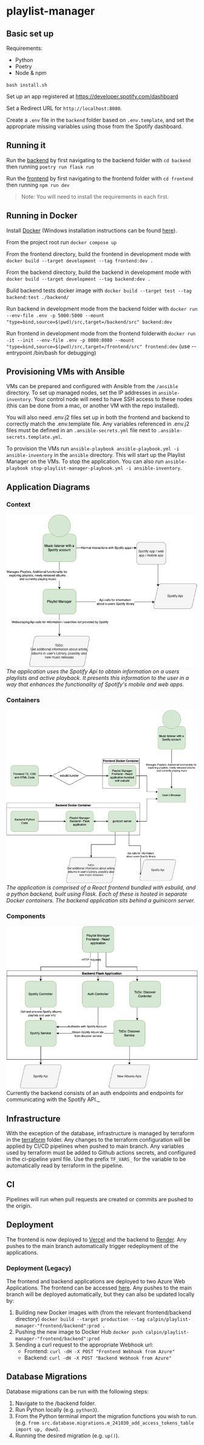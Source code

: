 # playlist-manager

## Basic set up

Requirements:

-   Python
-   Poetry
-   Node & npm

`bash install.sh`

Set up an app registered at <https://developer.spotify.com/dashboard>

Set a Redirect URL for `http://localhost:8080`.

Create a `.env` file in the `backend` folder based on `.env.template`, and set the appropriate missing variables using those from the Spotify dashboard.

## Running it

Run the [backend](./backend/README.md) by first navigating to the backend folder with `cd backend` then running `poetry run flask run`

Run the [frontend](./frontend/README.md) by first navigating to the frontend folder with `cd frontend` then running `npm run dev`

> Note: You will need to install the requirements in each first.

## Running in Docker

Install [Docker](https://www.docker.com/products/docker-desktop/) (Windows installation instructions can be found [here](https://docs.docker.com/desktop/install/windows-install/)).

From the project root run `docker compose up`

From the frontend directory, build the frontend in development mode with `docker build --target development --tag frontend:dev .`

From the backend directory, build the backend in development mode with `docker build --target development --tag backend:dev .`

Build backend tests docker image with `docker build --target test --tag backend:test ./backend/`

Run backend in development mode from the backend folder with `docker run --env-file .env -p 5000:5000 --mount "type=bind,source=$(pwd)/src,target=/backend/src" backend:dev`

Run frontend in development mode from the frontend folderwith `docker run -it --init --env-file .env -p 8080:8080 --mount "type=bind,source=$(pwd)/src,target=/frontend/src" frontend:dev` (use --entrypoint /bin/bash for debugging)

## Provisioning VMs with Ansible

VMs can be prepared and configured with Ansible from the `/ansible` directory. To set up managed nodes, set the IP addresses in `ansible-inventory`. Your control node will need to have SSH access to these nodes (this can be done from a mac, or another VM with the repo installed).

You will also need .env.j2 files set up in both the frontend and backend to correctly match the .env.template file. Any variables referenced in .env.j2 files must be defined in an `.ansible-secrets.yml` file next to `.ansible-secrets.template.yml`.

To provision the VMs run `ansible-playbook ansible-playbook.yml -i ansible-inventory` in the `ansible` directory. This will start up the Playlist Manager on the VMs. To stop the application. You can also run `ansible-playbook stop-playlist-manager-playbook.yml -i ansible-inventory`.

## Application Diagrams

### Context

![Context Diagram](./diagrams/ContextDiagram.png)
_The application uses the Spotify Api to obtain information on a users playlists and active playback. It presents this information to the user in a way that enhances the functionality of Spotify's mobile and web apps._

### Containers

![Container Diagram](./diagrams/ContainerDiagram.png)
_The application is comprised of a React frontend bundled with esbuild, and a python backend, built using Flask. Each of these is hosted in separate Docker containers. The backend application sits behind a guinicorn server._

### Components

![Component Diagram](./diagrams/ComponentDiagram.png)  
Currently the backend consists of an auth endpoints and endpoints for communicating with the Spotify API.\_

## Infrastructure

With the exception of the database, infrastructure is managed by terraform in the [terraform](./terraform) folder. Any changes to the terraform configuration will be applied by CI/CD pipelines when pushed to main branch. Any variables used by terraform must be added to Github actions secrets, and configured in the ci-pipeline yaml file. Use the prefix `TF_VARS_` for the variable to be automatically read by terraform in the pipeline.

## CI

Pipelines will run when pull requests are created or commits are pushed to the origin.


## Deployment

The frontend is now deployed to [Vercel](https://vercel.com/calums-projects-8679c2fb/playlist-manager-frontend) and the backend to [Render](https://dashboard.render.com/). Any pushes to the main branch automatically trigger redeployment of the applications.

### Deployment (Legacy)

The frontend and backend applications are deployed to two Azure Web Applications. The frontend can be accessed [here](https://playman.azurewebsites.net/). Any pushes to the main branch will be deployed automatically, but they can also be updated locally by:

1. Building new Docker images with (from the relevant frontend/backend directory) `docker build --target production --tag calpin/playlist-manager-"frontend/backend":prod .`
2. Pushing the new image to Docker Hub `docker push calpin/playlist-manager-"frontend/backend":prod`
3. Sending a curl request to the appropriate Webhook url:
    - Frontend: `curl -dH -X POST "Frontend Webhook from Azure"`
    - Backend: `curl -dH -X POST "Backend Webhook from Azure"`


## Database Migrations

Database migrations can be run with the following steps:
1. Navigate to the /backend folder.
3. Run Python locally (e.g. `python3`). 
4. From the Python terminal import the migration functions you wish to run. (e.g. `from src.database.migrations.m_241030_add_access_tokens_table import up, down`).
5. Running the desired migration (e.g. `up()`).
